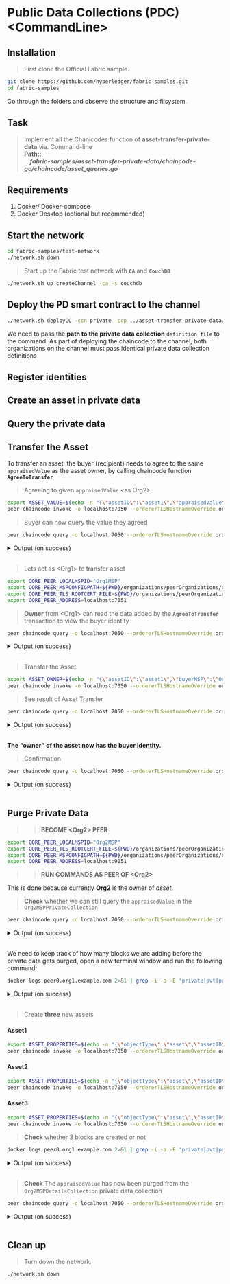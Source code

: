 # Public Data Collections (PDC) \<CommandLine>

## Installation

>First clone the Official Fabric sample.

```bash
git clone https://github.com/hyperledger/fabric-samples.git
cd fabric-samples
```
Go through the folders and observe the structure and filsystem.

## Task
> Implement all the Chanicodes function of **asset-transfer-private-data** via. Command-line <br>
> **Path::** <br>
***&nbsp;&nbsp;&nbsp;&nbsp;fabric-samples/asset-transfer-private-data/chaincode-go/chaincode/asset_queries.go***



## Requirements
1. Docker/ Docker-compose
2. Docker Desktop (optional but recommended)

## Start the network
```bash
cd fabric-samples/test-network
./network.sh down
```
> Start up the Fabric test network with **`CA`** and **`CouchDB`**
```bash
./network.sh up createChannel -ca -s couchdb
```

## Deploy the PD smart contract to the channel
```bash
./network.sh deployCC -ccn private -ccp ../asset-transfer-private-data/chaincode-go/ -ccl go -ccep "OR('Org1MSP.peer','Org2MSP.peer')" -cccg ../asset-transfer-private-data/chaincode-go/collections_config.json
```
We need to pass the **path to the private data collection** `definition file` to the command. As part of deploying the chaincode to the channel, both organizations on the channel must pass identical private data collection definitions

## Register identities

## Create an asset in private data

## Query the private data

## Transfer the Asset

To transfer an asset, the buyer (recipient) needs to agree to the same `appraisedValue` as the asset owner, by calling chaincode function **`AgreeToTransfer`**

> Agreeing to given `appraisedValue` \<as Org2>
```bash
export ASSET_VALUE=$(echo -n "{\"assetID\":\"asset1\",\"appraisedValue\":100}" | base64 | tr -d \\n)
peer chaincode invoke -o localhost:7050 --ordererTLSHostnameOverride orderer.example.com --tls --cafile "${PWD}/organizations/ordererOrganizations/example.com/orderers/orderer.example.com/msp/tlscacerts/tlsca.example.com-cert.pem" -C mychannel -n private -c '{"function":"AgreeToTransfer","Args":[]}' --transient "{\"asset_value\":\"$ASSET_VALUE\"}"
```

> Buyer can now query the value they agreed
```bash
peer chaincode query -o localhost:7050 --ordererTLSHostnameOverride orderer.example.com --tls --cafile "${PWD}/organizations/ordererOrganizations/example.com/orderers/orderer.example.com/msp/tlscacerts/tlsca.example.com-cert.pem" -C mychannel -n private -c '{"function":"ReadAssetPrivateDetails","Args":["Org2MSPPrivateCollection","asset1"]}'
```

<details>
<summary>Output (on success)</summary>

```
<-- OUTPUT -->

{"assetID":"asset1","appraisedValue":100}
```

</details><br>

> Lets act as \<Org1> to transfer asset
```bash
export CORE_PEER_LOCALMSPID="Org1MSP"
export CORE_PEER_MSPCONFIGPATH=${PWD}/organizations/peerOrganizations/org1.example.com/users/owner@org1.example.com/msp
export CORE_PEER_TLS_ROOTCERT_FILE=${PWD}/organizations/peerOrganizations/org1.example.com/peers/peer0.org1.example.com/tls/ca.crt
export CORE_PEER_ADDRESS=localhost:7051
```

> **Owner** from \<Org1> can read the data added by the **`AgreeToTransfer`** transaction to view the buyer identity

```bash
peer chaincode query -o localhost:7050 --ordererTLSHostnameOverride orderer.example.com --tls --cafile "${PWD}/organizations/ordererOrganizations/example.com/orderers/orderer.example.com/msp/tlscacerts/tlsca.example.com-cert.pem" -C mychannel -n private -c '{"function":"ReadTransferAgreement","Args":["asset1"]}'
```

<details>
<summary>Output (on success)</summary>

```
<-- OUTPUT -->

{"assetID":"asset1","buyerID":"eDUwOTo6Q049YnV5ZXIsT1U9Y2xpZW50LE89SHlwZXJsZWRnZXIsU1Q9Tm9ydGggQ2Fyb2xpbmEsQz1VUzo6Q049Y2Eub3JnMi5leGFtcGxlLmNvbSxPPW9yZzIuZXhhbXBsZS5jb20sTD1IdXJzbGV5LFNUPUhhbXBzaGlyZSxDPVVL"}
```

</details><br>

> Transfer the Asset
```bash
export ASSET_OWNER=$(echo -n "{\"assetID\":\"asset1\",\"buyerMSP\":\"Org2MSP\"}" | base64 | tr -d \\n)
peer chaincode invoke -o localhost:7050 --ordererTLSHostnameOverride orderer.example.com --tls --cafile "${PWD}/organizations/ordererOrganizations/example.com/orderers/orderer.example.com/msp/tlscacerts/tlsca.example.com-cert.pem" -C mychannel -n private -c '{"function":"TransferAsset","Args":[]}' --transient "{\"asset_owner\":\"$ASSET_OWNER\"}" --peerAddresses localhost:7051 --tlsRootCertFiles "${PWD}/organizations/peerOrganizations/org1.example.com/peers/peer0.org1.example.com/tls/ca.crt"
```
> See result of Asset Transfer
```bash
peer chaincode query -o localhost:7050 --ordererTLSHostnameOverride orderer.example.com --tls --cafile "${PWD}/organizations/ordererOrganizations/example.com/orderers/orderer.example.com/msp/tlscacerts/tlsca.example.com-cert.pem" -C mychannel -n private -c '{"function":"ReadAsset","Args":["asset1"]}'
```
<details>
<summary>Output (on success)</summary>

```
<-- OUTPUT -->

{"objectType":"asset","assetID":"asset1","color":"green","size":20,"owner":"x509::CN=appUser2, OU=client + OU=org2 + OU=department1::CN=ca.org2.example.com, O=org2.example.com, L=Hursley, ST=Hampshire, C=UK"}
```

</details><br>

**The “owner” of the asset now has the buyer identity.**

> Confirmation
```bash
peer chaincode query -o localhost:7050 --ordererTLSHostnameOverride orderer.example.com --tls --cafile "${PWD}/organizations/ordererOrganizations/example.com/orderers/orderer.example.com/msp/tlscacerts/tlsca.example.com-cert.pem" -C mychannel -n private -c '{"function":"ReadAssetPrivateDetails","Args":["Org1MSPPrivateCollection","asset1"]}'
```
<details>
<summary>Output (on success)</summary>

```
<-- OUTPUT -->


```

</details><br>



## Purge Private Data
>> **BECOME \<Org2> PEER**
```bash
export CORE_PEER_LOCALMSPID="Org2MSP"
export CORE_PEER_TLS_ROOTCERT_FILE=${PWD}/organizations/peerOrganizations/org2.example.com/peers/peer0.org2.example.com/tls/ca.crt
export CORE_PEER_MSPCONFIGPATH=${PWD}/organizations/peerOrganizations/org2.example.com/users/buyer@org2.example.com/msp
export CORE_PEER_ADDRESS=localhost:9051
```
>> **RUN COMMANDS AS PEER OF \<Org2>**

This is done because currently **Org2** is the owner of *asset*.

> **Check** whether we can still query the `appraisedValue` in the `Org2MSPPrivateCollection`

```bash
peer chaincode query -o localhost:7050 --ordererTLSHostnameOverride orderer.example.com --tls --cafile "${PWD}/organizations/ordererOrganizations/example.com/orderers/orderer.example.com/msp/tlscacerts/tlsca.example.com-cert.pem" -C mychannel -n private -c '{"function":"ReadAssetPrivateDetails","Args":["Org2MSPPrivateCollection","asset1"]}'
```

<details>
<summary>Output (on success)</summary>

```
<-- OUTPUT -->

{"assetID":"asset1","appraisedValue":100}
```

</details><br>

We need to keep track of how many blocks we are adding before the private data gets purged, open a new terminal window and run the following command:

```bash
docker logs peer0.org1.example.com 2>&1 | grep -i -a -E 'private|pvt|privdata'
```

<details>
<summary>Output (on success)</summary>

```
<-- OUTPUT -->

.....
2023-12-28 11:37:07.913 UTC 009e INFO [endorser] callChaincode -> finished chaincode: private duration: 2ms channel=mychannel txID=b76011d3
2023-12-28 11:37:20.658 UTC 00a0 INFO [endorser] callChaincode -> finished chaincode: private duration: 6ms channel=mychannel txID=2c51ede1
```

</details><br>

> Create **three** new assets
#### Asset1
```bash
export ASSET_PROPERTIES=$(echo -n "{\"objectType\":\"asset\",\"assetID\":\"asset2\",\"color\":\"blue\",\"size\":30,\"appraisedValue\":100}" | base64 | tr -d \\n)
peer chaincode invoke -o localhost:7050 --ordererTLSHostnameOverride orderer.example.com --tls --cafile "${PWD}/organizations/ordererOrganizations/example.com/orderers/orderer.example.com/msp/tlscacerts/tlsca.example.com-cert.pem" -C mychannel -n private -c '{"function":"CreateAsset","Args":[]}' --transient "{\"asset_properties\":\"$ASSET_PROPERTIES\"}"
```

#### Asset2
```bash
export ASSET_PROPERTIES=$(echo -n "{\"objectType\":\"asset\",\"assetID\":\"asset3\",\"color\":\"red\",\"size\":25,\"appraisedValue\":100}" | base64 | tr -d \\n)
peer chaincode invoke -o localhost:7050 --ordererTLSHostnameOverride orderer.example.com --tls --cafile "${PWD}/organizations/ordererOrganizations/example.com/orderers/orderer.example.com/msp/tlscacerts/tlsca.example.com-cert.pem" -C mychannel -n private -c '{"function":"CreateAsset","Args":[]}' --transient "{\"asset_properties\":\"$ASSET_PROPERTIES\"}"
```

#### Asset3
```bash
export ASSET_PROPERTIES=$(echo -n "{\"objectType\":\"asset\",\"assetID\":\"asset4\",\"color\":\"orange\",\"size\":15,\"appraisedValue\":100}" | base64 | tr -d \\n)
peer chaincode invoke -o localhost:7050 --ordererTLSHostnameOverride orderer.example.com --tls --cafile "${PWD}/organizations/ordererOrganizations/example.com/orderers/orderer.example.com/msp/tlscacerts/tlsca.example.com-cert.pem" -C mychannel -n private -c '{"function":"CreateAsset","Args":[]}' --transient "{\"asset_properties\":\"$ASSET_PROPERTIES\"}"
```

> **Check** whether 3 blocks are created or not
```bash
docker logs peer0.org1.example.com 2>&1 | grep -i -a -E 'private|pvt|privdata'
```

<details>
<summary>Output (on success)</summary>

```
<-- OUTPUT -->

.....
2023-12-28 11:39:51.907 UTC 00a2 INFO [gossip.privdata] StoreBlock -> Received block [9] from buffer channel=mychannel
2023-12-28 11:39:51.911 UTC 00a4 INFO [gossip.privdata] RetrievePvtdata -> Successfully fetched (or marked to reconcile later) all 1 eligible collection private write sets for block [9] (0 from local cache, 1 from transient store, 0 from other peers) channel=mychannel
2023-12-28 11:39:51.974 UTC 00a5 INFO [kvledger] commit -> [mychannel] Committed block [9] with 1 transaction(s) in 63ms (state_validation=8ms block_and_pvtdata_commit=10ms state_commit=42ms) commitHash=[0e8d4a818db2b3478b8bd216913085d6906dc98ca86f6e5f27ef7a6097e28d54]
2023-12-28 11:39:58.884 UTC 00a6 INFO [gossip.privdata] StoreBlock -> Received block [10] from buffer channel=mychannel
2023-12-28 11:39:58.888 UTC 00a8 INFO [gossip.privdata] RetrievePvtdata -> Successfully fetched (or marked to reconcile later) all 1 eligible collection private write sets for block [10] (0 from local cache, 1 from transient store, 0 from other peers) channel=mychannel
2023-12-28 11:39:58.940 UTC 00a9 INFO [kvledger] commit -> [mychannel] Committed block [10] with 1 transaction(s) in 52ms (state_validation=4ms block_and_pvtdata_commit=9ms state_commit=37ms) commitHash=[724f880c5ea23df2ce5f3060e9bfbe0d7a80f2a9570f584e4b3db777fc9816fc]
2023-12-28 11:40:10.392 UTC 00aa INFO [gossip.privdata] StoreBlock -> Received block [11] from buffer channel=mychannel
2023-12-28 11:40:10.395 UTC 00ac INFO [gossip.privdata] RetrievePvtdata -> Successfully fetched (or marked to reconcile later) all 1 eligible collection private write sets for block [11] (0 from local cache, 1 from transient store, 0 from other peers) channel=mychannel
2023-12-28 11:40:10.444 UTC 00ad INFO [kvledger] commit -> [mychannel] Committed block [11] with 1 transaction(s) in 49ms (state_validation=3ms block_and_pvtdata_commit=8ms state_commit=34ms) commitHash=[4a6ea411da4daba80377819b8f38fabbabc22932dea703c5c704265208ffb147]
```

</details><br>

> **Check** The `appraisedValue` has now been purged from the `Org2MSPDetailsCollection` private data collection

```bash
peer chaincode query -o localhost:7050 --ordererTLSHostnameOverride orderer.example.com --tls --cafile "${PWD}/organizations/ordererOrganizations/example.com/orderers/orderer.example.com/msp/tlscacerts/tlsca.example.com-cert.pem" -C mychannel -n private -c '{"function":"ReadAssetPrivateDetails","Args":["Org2MSPPrivateCollection","asset1"]}'
```
<details>
<summary>Output (on success)</summary>

```
<-- OUTPUT -->


```

</details><br>

## Clean up
> Turn down the network.
```bash
./network.sh down
```